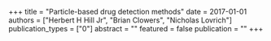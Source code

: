 +++
title = "Particle-based drug detection methods"
date = 2017-01-01
authors = ["Herbert H Hill Jr", "Brian Clowers", "Nicholas Lovrich"]
publication_types = ["0"]
abstract = ""
featured = false
publication = ""
+++

